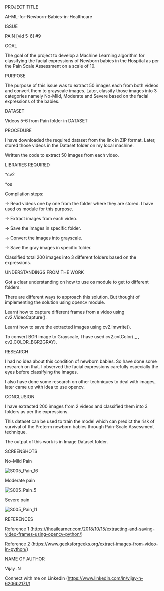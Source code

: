 
PROJECT TITLE

AI-ML-for-Newborn-Babies-in-Healthcare

ISSUE

PAIN [vid 5-6] #9

GOAL

The goal of the project to develop a Machine Learning algorithm for classifying the facial expressions of Newborn babies in the Hospital as per the Pain Scale Assessment on a scale of 10.

PURPOSE

The purpose of this issue was to extract 50 images each from both videos and convert them to grayscale images. Later, classify those images into 3 categories namely No-Mild, Moderate and Severe based on the facial expressions of the babies.

DATASET

Videos 5-6 from Pain folder in DATASET

PROCEDURE

I have downloaded the required dataset from the link in ZIP format. Later, stored those videos in the Dataset folder on my local machine.

Written the code to extract 50 images from each video.

LIBRARIES REQUIRED

*cv2

*os

Compilation steps:

-> Read videos one by one from the folder where they are stored. I have used os module for this purpose.

-> Extract images from each video.

-> Save the images in specific folder.

-> Convert the images into grayscale.

-> Save the gray images in specific folder.

Classified total 200 images into 3 different folders based on the expressions.

UNDERSTANDINGS FROM THE WORK

Got a clear understanding on how to use os module to get to different folders.

There are different ways to approach this solution. But thought of implementing the solution using opencv module.

Learnt how to capture different frames from a video using cv2.VideoCapture().

Learnt how to save the extracted images using cv2.imwrite().

To convert BGR image to Grayscale, I have used cv2.cvtColor( _ , cv2.COLOR_BGR2GRAY).

RESEARCH

I had no idea about this condition of newborn babies. So have done some research on that. I observed the facial expressions carefully especially the eyes before classifying the images.

I also have done some research on other techniques to deal with images, later came up with idea to use opencv.

CONCLUSION

I have extracted 200 images from 2 videos and classified them into 3 folders as per the expressions.

This dataset can be used to train the model which can predict the risk of survival of the Preterm newborn babies through Pain-Scale Assessment technique.

The output of this work is in Image Dataset folder.

SCREENSHOTS

No-Mild Pain


![S005_Pain_16](https://user-images.githubusercontent.com/87137363/126188947-86a36140-092e-4178-8ca6-c8360d82f817.jpg)



Moderate pain

![S005_Pain_5](https://user-images.githubusercontent.com/87137363/126189146-40cdcf8c-bb0b-416f-acdb-0caf779c4fae.jpg)


Severe pain

![S005_Pain_11](https://user-images.githubusercontent.com/87137363/126189252-f4a660d7-1048-4783-a297-0fd8ed6eae95.jpg)


REFERENCES

Reference 1 (https://theailearner.com/2018/10/15/extracting-and-saving-video-frames-using-opencv-python/)

Reference 2 (https://www.geeksforgeeks.org/extract-images-from-video-in-python/)

NAME OF AUTHOR

Vijay .N

Connect with me on Linkedln (https://www.linkedin.com/in/vijay-n-6206b2171/)



